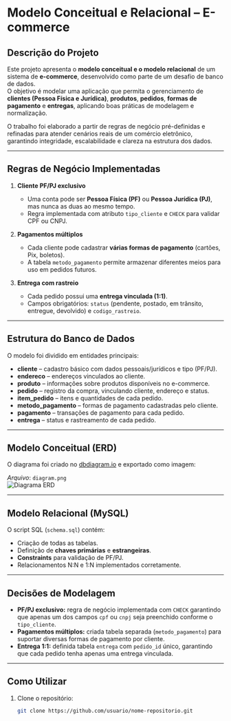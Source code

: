 # Modelo Conceitual e Relacional – E-commerce

## Descrição do Projeto
Este projeto apresenta o **modelo conceitual e o modelo relacional** de um sistema de **e-commerce**, desenvolvido como parte de um desafio de banco de dados.  
O objetivo é modelar uma aplicação que permita o gerenciamento de **clientes (Pessoa Física e Jurídica)**, **produtos**, **pedidos**, **formas de pagamento** e **entregas**, aplicando boas práticas de modelagem e normalização.

O trabalho foi elaborado a partir de regras de negócio pré-definidas e refinadas para atender cenários reais de um comércio eletrônico, garantindo integridade, escalabilidade e clareza na estrutura dos dados.


---

## Regras de Negócio Implementadas
1. **Cliente PF/PJ exclusivo**  
   - Uma conta pode ser **Pessoa Física (PF)** ou **Pessoa Jurídica (PJ)**, mas nunca as duas ao mesmo tempo.
   - Regra implementada com atributo `tipo_cliente` e `CHECK` para validar CPF ou CNPJ.
   
2. **Pagamentos múltiplos**  
   - Cada cliente pode cadastrar **várias formas de pagamento** (cartões, Pix, boletos).
   - A tabela `metodo_pagamento` permite armazenar diferentes meios para uso em pedidos futuros.
   
3. **Entrega com rastreio**  
   - Cada pedido possui uma **entrega vinculada (1:1)**.
   - Campos obrigatórios: `status` (pendente, postado, em trânsito, entregue, devolvido) e `codigo_rastreio`.

---

## Estrutura do Banco de Dados

O modelo foi dividido em entidades principais:

- **cliente** – cadastro básico com dados pessoais/jurídicos e tipo (PF/PJ).
- **endereco** – endereços vinculados ao cliente.
- **produto** – informações sobre produtos disponíveis no e-commerce.
- **pedido** – registro da compra, vinculando cliente, endereço e status.
- **item_pedido** – itens e quantidades de cada pedido.
- **metodo_pagamento** – formas de pagamento cadastradas pelo cliente.
- **pagamento** – transações de pagamento para cada pedido.
- **entrega** – status e rastreamento de cada pedido.

---

## Modelo Conceitual (ERD)
O diagrama foi criado no [dbdiagram.io](https://dbdiagram.io) e exportado como imagem:

 *Arquivo*: `diagram.png`  
![Diagrama ERD](diagram.png)

---

## Modelo Relacional (MySQL)
O script SQL (`schema.sql`) contém:
- Criação de todas as tabelas.
- Definição de **chaves primárias** e **estrangeiras**.
- **Constraints** para validação de PF/PJ.
- Relacionamentos N:N e 1:N implementados corretamente.

---

## Decisões de Modelagem
- **PF/PJ exclusivo:** regra de negócio implementada com `CHECK` garantindo que apenas um dos campos `cpf` ou `cnpj` seja preenchido conforme o `tipo_cliente`.
- **Pagamentos múltiplos:** criada tabela separada (`metodo_pagamento`) para suportar diversas formas de pagamento por cliente.
- **Entrega 1:1:** definida tabela `entrega` com `pedido_id` único, garantindo que cada pedido tenha apenas uma entrega vinculada.

---

## Como Utilizar
1. Clone o repositório:
   ```bash
   git clone https://github.com/usuario/nome-repositorio.git
   
